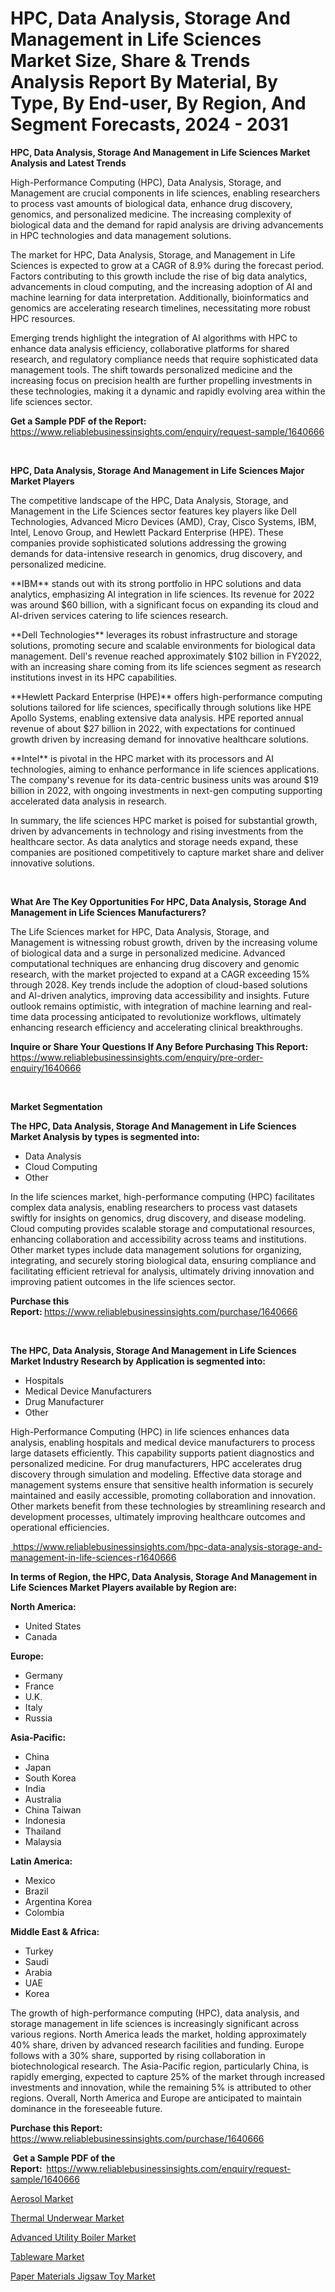 <p><h1>HPC, Data Analysis, Storage And Management in Life Sciences Market Size, Share & Trends Analysis Report By Material, By Type, By End-user, By Region, And Segment Forecasts, 2024 - 2031</h1></p><p><strong>HPC, Data Analysis, Storage And Management in Life Sciences Market Analysis and Latest Trends</strong></p>
<p><p>High-Performance Computing (HPC), Data Analysis, Storage, and Management are crucial components in life sciences, enabling researchers to process vast amounts of biological data, enhance drug discovery, genomics, and personalized medicine. The increasing complexity of biological data and the demand for rapid analysis are driving advancements in HPC technologies and data management solutions.</p><p>The market for HPC, Data Analysis, Storage, and Management in Life Sciences is expected to grow at a CAGR of 8.9% during the forecast period. Factors contributing to this growth include the rise of big data analytics, advancements in cloud computing, and the increasing adoption of AI and machine learning for data interpretation. Additionally, bioinformatics and genomics are accelerating research timelines, necessitating more robust HPC resources. </p><p>Emerging trends highlight the integration of AI algorithms with HPC to enhance data analysis efficiency, collaborative platforms for shared research, and regulatory compliance needs that require sophisticated data management tools. The shift towards personalized medicine and the increasing focus on precision health are further propelling investments in these technologies, making it a dynamic and rapidly evolving area within the life sciences sector.</p></p>
<p><strong>Get a Sample PDF of the Report:&nbsp;</strong> <a href="https://www.reliablebusinessinsights.com/enquiry/request-sample/1640666?utm_campaign=117&utm_medium=2&utm_source=Github&utm_content=ia&utm_term=25092024&utm_id=hpc-data-analysis-storage-and-management-in-life-sciences">https://www.reliablebusinessinsights.com/enquiry/request-sample/1640666</a></p>
<p>&nbsp;</p>
<p><strong>HPC, Data Analysis, Storage And Management in Life Sciences Major Market Players</strong></p>
<p><p>The competitive landscape of the HPC, Data Analysis, Storage, and Management in the Life Sciences sector features key players like Dell Technologies, Advanced Micro Devices (AMD), Cray, Cisco Systems, IBM, Intel, Lenovo Group, and Hewlett Packard Enterprise (HPE). These companies provide sophisticated solutions addressing the growing demands for data-intensive research in genomics, drug discovery, and personalized medicine.</p><p>**IBM** stands out with its strong portfolio in HPC solutions and data analytics, emphasizing AI integration in life sciences. Its revenue for 2022 was around $60 billion, with a significant focus on expanding its cloud and AI-driven services catering to life sciences research.</p><p>**Dell Technologies** leverages its robust infrastructure and storage solutions, promoting secure and scalable environments for biological data management. Dell's revenue reached approximately $102 billion in FY2022, with an increasing share coming from its life sciences segment as research institutions invest in its HPC capabilities.</p><p>**Hewlett Packard Enterprise (HPE)** offers high-performance computing solutions tailored for life sciences, specifically through solutions like HPE Apollo Systems, enabling extensive data analysis. HPE reported annual revenue of about $27 billion in 2022, with expectations for continued growth driven by increasing demand for innovative healthcare solutions.</p><p>**Intel** is pivotal in the HPC market with its processors and AI technologies, aiming to enhance performance in life sciences applications. The company's revenue for its data-centric business units was around $19 billion in 2022, with ongoing investments in next-gen computing supporting accelerated data analysis in research.</p><p>In summary, the life sciences HPC market is poised for substantial growth, driven by advancements in technology and rising investments from the healthcare sector. As data analytics and storage needs expand, these companies are positioned competitively to capture market share and deliver innovative solutions.</p></p>
<p>&nbsp;</p>
<p><strong>What Are The Key Opportunities For HPC, Data Analysis, Storage And Management in Life Sciences Manufacturers?</strong></p>
<p><p>The Life Sciences market for HPC, Data Analysis, Storage, and Management is witnessing robust growth, driven by the increasing volume of biological data and a surge in personalized medicine. Advanced computational techniques are enhancing drug discovery and genomic research, with the market projected to expand at a CAGR exceeding 15% through 2028. Key trends include the adoption of cloud-based solutions and AI-driven analytics, improving data accessibility and insights. Future outlook remains optimistic, with integration of machine learning and real-time data processing anticipated to revolutionize workflows, ultimately enhancing research efficiency and accelerating clinical breakthroughs.</p></p>
<p><strong>Inquire or Share Your Questions If Any Before Purchasing This Report:</strong> <a href="https://www.reliablebusinessinsights.com/enquiry/pre-order-enquiry/1640666?utm_campaign=117&utm_medium=2&utm_source=Github&utm_content=ia&utm_term=25092024&utm_id=hpc-data-analysis-storage-and-management-in-life-sciences">https://www.reliablebusinessinsights.com/enquiry/pre-order-enquiry/1640666</a></p>
<p>&nbsp;</p>
<p><strong>Market Segmentation</strong></p>
<p><strong>The HPC, Data Analysis, Storage And Management in Life Sciences Market Analysis by types is segmented into:</strong></p>
<p><ul><li>Data Analysis</li><li>Cloud Computing</li><li>Other</li></ul></p>
<p><p>In the life sciences market, high-performance computing (HPC) facilitates complex data analysis, enabling researchers to process vast datasets swiftly for insights on genomics, drug discovery, and disease modeling. Cloud computing provides scalable storage and computational resources, enhancing collaboration and accessibility across teams and institutions. Other market types include data management solutions for organizing, integrating, and securely storing biological data, ensuring compliance and facilitating efficient retrieval for analysis, ultimately driving innovation and improving patient outcomes in the life sciences sector.</p></p>
<p><strong>Purchase this Report:&nbsp;</strong><a href="https://www.reliablebusinessinsights.com/purchase/1640666?utm_campaign=117&utm_medium=2&utm_source=Github&utm_content=ia&utm_term=25092024&utm_id=hpc-data-analysis-storage-and-management-in-life-sciences">https://www.reliablebusinessinsights.com/purchase/1640666</a></p>
<p>&nbsp;</p>
<p><strong>The HPC, Data Analysis, Storage And Management in Life Sciences Market Industry Research by Application is segmented into:</strong></p>
<p><ul><li>Hospitals</li><li>Medical Device Manufacturers</li><li>Drug Manufacturer</li><li>Other</li></ul></p>
<p><p>High-Performance Computing (HPC) in life sciences enhances data analysis, enabling hospitals and medical device manufacturers to process large datasets efficiently. This capability supports patient diagnostics and personalized medicine. For drug manufacturers, HPC accelerates drug discovery through simulation and modeling. Effective data storage and management systems ensure that sensitive health information is securely maintained and easily accessible, promoting collaboration and innovation. Other markets benefit from these technologies by streamlining research and development processes, ultimately improving healthcare outcomes and operational efficiencies.</p></p>
<p><a href="https://www.reliablebusinessinsights.com/hpc-data-analysis-storage-and-management-in-life-sciences-r1640666?utm_campaign=117&utm_medium=2&utm_source=Github&utm_content=ia&utm_term=25092024&utm_id=hpc-data-analysis-storage-and-management-in-life-sciences">&nbsp;https://www.reliablebusinessinsights.com/hpc-data-analysis-storage-and-management-in-life-sciences-r1640666</a></p>
<p><strong>In terms of Region, the HPC, Data Analysis, Storage And Management in Life Sciences Market Players available by Region are:</strong></p>
<p>
    <p> <strong> North America: </strong>
        <ul>
            <li>United States</li>
            <li>Canada</li>
        </ul>
        </p> 
    <p> <strong> Europe: </strong>
        <ul>
            <li>Germany</li>
            <li>France</li>
            <li>U.K.</li>
            <li>Italy</li>
            <li>Russia</li>
        </ul>
        </p> 
    <p> <strong> Asia-Pacific: </strong>
        <ul>
            <li>China</li>
            <li>Japan</li>
            <li>South Korea</li>
            <li>India</li>
            <li>Australia</li>
            <li>China Taiwan</li>
            <li>Indonesia</li>
            <li>Thailand</li>
            <li>Malaysia</li>
        </ul>
        </p> 
    <p> <strong> Latin America: </strong>
        <ul>
            <li>Mexico</li>
            <li>Brazil</li>
            <li>Argentina Korea</li>
            <li>Colombia</li>
        </ul>
        </p> 
    <p> <strong> Middle East & Africa: </strong>
        <ul>
            <li>Turkey</li>
            <li>Saudi</li>
            <li>Arabia</li>
            <li>UAE</li>
            <li>Korea</li>
        </ul>
    </p>
    </p>
<p><p>The growth of high-performance computing (HPC), data analysis, and storage management in life sciences is increasingly significant across various regions. North America leads the market, holding approximately 40% share, driven by advanced research facilities and funding. Europe follows with a 30% share, supported by rising collaboration in biotechnological research. The Asia-Pacific region, particularly China, is rapidly emerging, expected to capture 25% of the market through increased investments and innovation, while the remaining 5% is attributed to other regions. Overall, North America and Europe are anticipated to maintain dominance in the foreseeable future.</p></p>
<p><strong>Purchase this Report: </strong><a href="https://www.reliablebusinessinsights.com/purchase/1640666?utm_campaign=117&utm_medium=2&utm_source=Github&utm_content=ia&utm_term=25092024&utm_id=hpc-data-analysis-storage-and-management-in-life-sciences">https://www.reliablebusinessinsights.com/purchase/1640666</a></p>
<p>&nbsp;<strong>Get a Sample PDF of the Report:&nbsp;&nbsp;</strong><a href="https://www.reliablebusinessinsights.com/enquiry/request-sample/1640666?utm_campaign=117&utm_medium=2&utm_source=Github&utm_content=ia&utm_term=25092024&utm_id=hpc-data-analysis-storage-and-management-in-life-sciences">https://www.reliablebusinessinsights.com/enquiry/request-sample/1640666</a></p>
<p><strong></strong></p>
<p><p><a href="https://www.linkedin.com/pulse/market-dynamics-future-trends-global-aerosol-sector-forecasted-jxmfe?utm_campaign=117&utm_medium=2&utm_source=Github&utm_content=ia&utm_term=25092024&utm_id=hpc-data-analysis-storage-and-management-in-life-sciences">Aerosol Market</a></p><p><a href="https://issuu.com/reportprime-2/docs/thermal-underwear-market-size-2030._6c129e604f734c?utm_campaign=117&utm_medium=2&utm_source=Github&utm_content=ia&utm_term=25092024&utm_id=hpc-data-analysis-storage-and-management-in-life-sciences">Thermal Underwear Market</a></p><p><a href="https://www.linkedin.com/pulse/advanced-utility-boiler-market-outlook-forecast-from-2024-2031-3ajff?trackingId=b5VVY%2FL5S06cSSNxHDaYfg%3D%3D&utm_campaign=117&utm_medium=2&utm_source=Github&utm_content=ia&utm_term=25092024&utm_id=hpc-data-analysis-storage-and-management-in-life-sciences">Advanced Utility Boiler Market</a></p><p><a href="https://issuu.com/reportprime-2/docs/tableware-market-size-2030.pptx_2209edd94e5a64?utm_campaign=117&utm_medium=2&utm_source=Github&utm_content=ia&utm_term=25092024&utm_id=hpc-data-analysis-storage-and-management-in-life-sciences">Tableware Market</a></p><p><a href="https://github.com/ryanbell8967/Market-Research-Report-List-1/blob/main/paper-materials-jigsaw-toy-market.md?utm_campaign=117&utm_medium=2&utm_source=Github&utm_content=ia&utm_term=25092024&utm_id=hpc-data-analysis-storage-and-management-in-life-sciences">Paper Materials Jigsaw Toy Market</a></p></p>